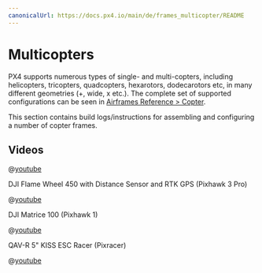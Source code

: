 ```yaml
---
canonicalUrl: https://docs.px4.io/main/de/frames_multicopter/README
---
```


# Multicopters

PX4 supports numerous types of single- and multi-copters, including helicopters, tricopters, quadcopters, hexarotors, dodecarotors etc, in many different geometries (+, wide, x etc.). The complete set of supported configurations can be seen in [Airframes Reference > Copter](../airframes/airframe_reference.md#copter).

This section contains build logs/instructions for assembling and configuring a number of copter frames.

## Videos

@[youtube](https://www.youtube.com/watch?v=LnUmYgAINBc&vq=hd720)

DJI Flame Wheel 450 with Distance Sensor and RTK GPS (Pixhawk 3 Pro)

@[youtube](https://www.youtube.com/watch?v=JovSwzoTepU)

DJI Matrice 100 (Pixhawk 1)

@[youtube](https://www.youtube.com/watch?v=3OGs0ONemGc)

QAV-R 5" KISS ESC Racer (Pixracer)

@[youtube](https://youtu.be/wMYgqvsNEwQ)
